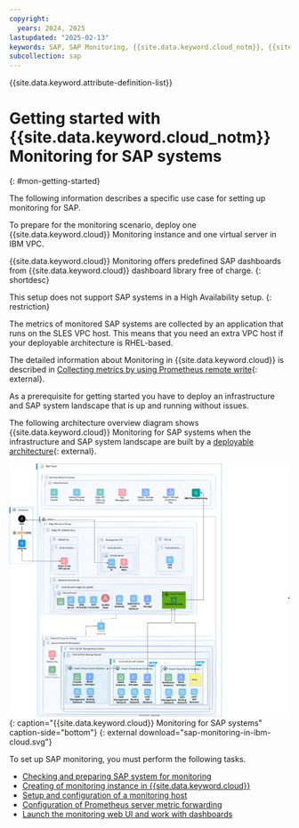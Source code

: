 ```yaml
---
copyright:
  years: 2024, 2025
lastupdated: "2025-02-13"
keywords: SAP, SAP Monitoring, {{site.data.keyword.cloud_notm}}, {{site.data.keyword.ibm_cloud_sap}}, SAP Workloads, SAP HANA
subcollection: sap
---
```


{{site.data.keyword.attribute-definition-list}}


# Getting started with {{site.data.keyword.cloud_notm}} Monitoring for SAP systems
{: #mon-getting-started}

The following information describes a specific use case for setting up monitoring for SAP.

To prepare for the monitoring scenario, deploy one {{site.data.keyword.cloud}} Monitoring instance and one virtual server in IBM VPC.

{{site.data.keyword.cloud}} Monitoring offers predefined SAP dashboards from {{site.data.keyword.cloud}} dashboard library free of charge.
{: shortdesc}

This setup does not support SAP systems in a High Availability setup.
{: restriction}

The metrics of monitored SAP systems are collected by an application that runs on the SLES VPC host. This means that you need an extra VPC host if your deployable architecture is RHEL-based.

The detailed information about Monitoring in {{site.data.keyword.cloud}} is described in [Collecting metrics by using Prometheus remote write](/docs/monitoring?topic=monitoring-about-monitor){: external}.

As a prerequisite for getting started you have to deploy an infrastructure and SAP system landscape that is up and running without issues.

The following architecture overview diagram shows {{site.data.keyword.cloud}} Monitoring for SAP systems when the infrastructure and SAP system landscape are built by a [deployable architecture](/docs/sap-powervs?topic=sap-powervs-sap-s4hana-bw4hana){: external}.

![Figure 1. {{site.data.keyword.cloud}} Monitoring for SAP systems](../../images/powervs-monitoring-in-ibm-cloud.svg "{{site.data.keyword.cloud}} Monitoring for SAP systems"){: caption="{{site.data.keyword.cloud}} Monitoring for SAP systems" caption-side="bottom"}
{: external download="sap-monitoring-in-ibm-cloud.svg"}

To set up SAP monitoring, you must perform the following tasks.

- [Checking and preparing SAP system for monitoring](/docs/sap?topic=sap-mon-preparing-system)
- [Creating of monitoring instance in {{site.data.keyword.cloud}}](/docs/sap?topic=sap-mon-create-instance)
- [Setup and configuration of a monitoring host](/docs/sap?topic=sap-mon-exporter-setup-config)
- [Configuration of Prometheus server metric forwarding](/docs/sap?topic=sap-mon-metric-forwarding)
- [Launch the monitoring web UI and work with dashboards](/docs/sap?topic=sap-mon-launch-web-ui-dashboards)
